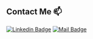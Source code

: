 
## Contact Me 📫


[![Linkedin Badge](https://img.shields.io/badge/berkayabay-follow%20on%20linkedin-blue?style=for-the-badge&logo=linkedin)](https://www.linkedin.com/in/berkay-abay-8b314b144/)
[![Mail Badge](https://img.shields.io/badge/berkayabay4@gmail.com-c14438?style=for-the-badge&logo=Gmail&logoColor=white&link=mailto:berkayabay4@gmail.com)](mailto:berkayabay4@gmail.com)
